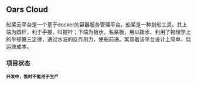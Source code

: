 ## Oars Cloud

船桨云平台是一个基于docker的容器服务管理平台。船桨是一种划船工具。其上端为圆杆，利于手握，叫握杆；下端为板状，名桨板，用以拨水，利用了物理学上的牛顿第三定律，通过水波的反作用力，使船前进。寓意着该平台设计上简单，低运维成本。


### 项目状态

**`开发中，暂时不能用于生产`**

